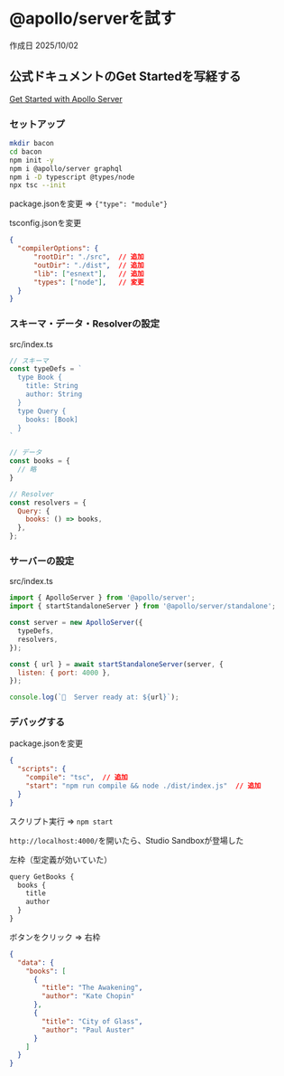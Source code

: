 # @apollo/serverを試す

作成日 2025/10/02

## 公式ドキュメントのGet Startedを写経する

[Get Started with Apollo Server](https://www.apollographql.com/docs/apollo-server/getting-started)

### セットアップ

```bash
mkdir bacon
cd bacon
npm init -y
npm i @apollo/server graphql
npm i -D typescript @types/node
npx tsc --init
```

package.jsonを変更 => `{"type": "module"}`

tsconfig.jsonを変更

```json
{
  "compilerOptions": {
      "rootDir": "./src",  // 追加
      "outDir": "./dist",  // 追加
      "lib": ["esnext"],   // 追加
      "types": ["node"],   // 変更
  }
}
```

### スキーマ・データ・Resolverの設定

src/index.ts

```javascript
// スキーマ
const typeDefs = `
  type Book {
    title: String
    author: String
  }
  type Query {
    books: [Book]
  }
`

// データ
const books = {
  // 略
}

// Resolver
const resolvers = {
  Query: {
    books: () => books,
  },
};
```

### サーバーの設定

src/index.ts

```javascript
import { ApolloServer } from '@apollo/server';
import { startStandaloneServer } from '@apollo/server/standalone';

const server = new ApolloServer({
  typeDefs,
  resolvers,
});

const { url } = await startStandaloneServer(server, {
  listen: { port: 4000 },
});

console.log(`🚀  Server ready at: ${url}`);
```

### デバッグする

package.jsonを変更

```json
{
  "scripts": {
    "compile": "tsc",  // 追加
    "start": "npm run compile && node ./dist/index.js"  // 追加
  }
}
```

スクリプト実行 => `npm start`

`http://localhost:4000/`を開いたら、Studio Sandboxが登場した

左枠（型定義が効いていた）

```javascript
query GetBooks {
  books {
    title
    author
  }
}
```

ボタンをクリック => 右枠

```json
{
  "data": {
    "books": [
      {
        "title": "The Awakening",
        "author": "Kate Chopin"
      },
      {
        "title": "City of Glass",
        "author": "Paul Auster"
      }
    ]
  }
}
```
